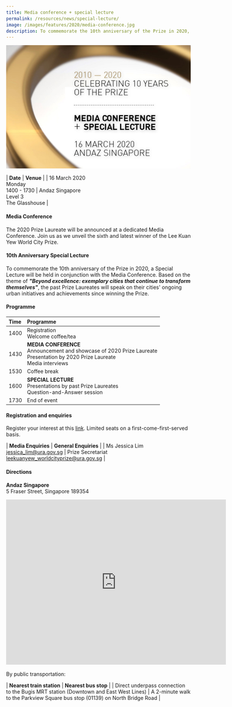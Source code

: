 ```yaml
---
title: Media conference + special lecture
permalink: /resources/news/special-lecture/
image: /images/features/2020/media-conference.jpg
description: To commemorate the 10th anniversary of the Prize in 2020, a Special Lecture will be held in conjunction with the Media Conference. Based on the theme of "Beyond excellence - exemplary cities that continue to transform themselves", the past Prize Laureates will speak on their cities' ongoing urban initiatives and achievements since winning the Prize.
---
```


![Media Conference](/images/features/2020/media-conference.jpg/)<br>

| **Date** | **Venue** |
| 16 March 2020<br>Monday<br>1400 - 1730 | Andaz Singapore<br>Level 3<br>The Glasshouse |

#### **Media Conference** 

The 2020 Prize Laureate will be announced at a dedicated Media Conference. Join us as we unveil the sixth and latest winner of the Lee Kuan Yew World City Prize. 

#### **10th Anniversary Special Lecture** 

To commemorate the 10th anniversary of the Prize in 2020, a Special Lecture will be held in conjunction with the Media Conference. Based on the theme of ***"Beyond excellence: exemplary cities that continue to transform themselves"***, the past Prize Laureates will speak on their cities' ongoing urban initiatives and achievements since winning the Prize. 

#### **Programme**

| Time | Programme |
|:--|:--|
| 1400 | Registration<br>Welcome coffee/tea |
| 1430 | **MEDIA CONFERENCE**<br>Announcement and showcase of 2020 Prize Laureate<br>Presentation by 2020 Prize Laureate<br>Media interviews |
| 1530 | Coffee break |
| 1600 | **SPECIAL LECTURE**<br>Presentations by past Prize Laureates<br>Question-and-Answer session | 
| 1730 | End of event |

#### **Registration and enquiries**

Register your interest at this [link](www.google.com). Limited seats on a first-come-first-served basis.

| **Media Enquiries** | **General Enquiries** |
| Ms Jessica Lim<br>[jessica_lim@ura.gov.sg](mailto:jessica_lim@ura.gov.sg) | Prize Secretariat<br>[leekuanyew_worldcityprize@ura.gov.sg](mailto:leekuanyew_worldcityprize@ura.gov.sg) |

#### **Directions**

**Andaz Singapore**
<br>5 Fraser Street, Singapore 189354

<iframe src="https://www.google.com/maps/embed?pb=!1m18!1m12!1m3!1d3988.7926313699095!2d103.85554121443127!3d1.299206599052409!2m3!1f0!2f0!3f0!3m2!1i1024!2i768!4f13.1!3m3!1m2!1s0x31da19b021e9ce07%3A0x6f6afbcfba9af1c1!2sAndaz%20Singapore%20-%20a%20concept%20by%20Hyatt!5e0!3m2!1sen!2ssg!4v1579502553293!5m2!1sen!2ssg" width="600" height="450" frameborder="0" style="border:0;" allowfullscreen=""></iframe>

By public transportation: 

| **Nearest train station** | **Nearest bus stop** |
| Direct underpass connection to the Bugis MRT station (Downtown and East West Lines) | A 2-minute walk to the Parkview Square bus stop (01139) on North Bridge Road | 


